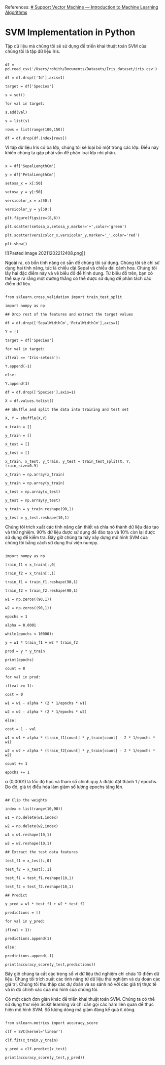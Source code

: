 References: [# Support Vector Machine — Introduction to Machine Learning Algorithms](https://towardsdatascience.com/support-vector-machine-introduction-to-machine-learning-algorithms-934a444fca47)

# SVM Implementation in Python

Tập dữ liệu mà chúng tôi sẽ sử dụng để triển khai thuật toán SVM của chúng tôi là tập dữ liệu Iris. 
```import pandas as pd

df = pd.read_csv('/Users/rohith/Documents/Datasets/Iris_dataset/iris.csv')

df = df.drop(['Id'],axis=1)

target = df['Species']

s = set()

for val in target:

s.add(val)

s = list(s)

rows = list(range(100,150))

df = df.drop(df.index[rows])
```
Vì tập dữ liệu Iris có ba lớp, chúng tôi sẽ loại bỏ một trong các lớp. Điều này khiến chúng ta gặp phải vấn đề phân loại lớp nhị phân.
```import matplotlib.pyplot as plt

x = df['SepalLengthCm']

y = df['PetalLengthCm']

setosa_x = x[:50]

setosa_y = y[:50]

versicolor_x = x[50:]

versicolor_y = y[50:]

plt.figure(figsize=(8,6))

plt.scatter(setosa_x,setosa_y,marker='+',color='green')

plt.scatter(versicolor_x,versicolor_y,marker='_',color='red')

plt.show()
```

![[Pasted image 20211202212408.png]]

Ngoài ra, có bốn tính năng có sẵn để chúng tôi sử dụng. Chúng tôi sẽ chỉ sử dụng hai tính năng, tức là chiều dài Sepal và chiều dài cánh hoa. Chúng tôi lấy hai đặc điểm này và vẽ biểu đồ để hình dung. Từ biểu đồ trên, bạn có thể suy ra rằng một đường thẳng có thể được sử dụng để phân tách các điểm dữ liệu.

```from sklearn.utils import shuffle

from sklearn.cross_validation import train_test_split

import numpy as np

## Drop rest of the features and extract the target values

df = df.drop(['SepalWidthCm','PetalWidthCm'],axis=1)

Y = []

target = df['Species']

for val in target:

if(val == 'Iris-setosa'):

Y.append(-1)

else:

Y.append(1)

df = df.drop(['Species'],axis=1)

X = df.values.tolist()

## Shuffle and split the data into training and test set

X, Y = shuffle(X,Y)

x_train = []

y_train = []

x_test = []

y_test = []

x_train, x_test, y_train, y_test = train_test_split(X, Y, train_size=0.9)

x_train = np.array(x_train)

y_train = np.array(y_train)

x_test = np.array(x_test)

y_test = np.array(y_test)

y_train = y_train.reshape(90,1)

y_test = y_test.reshape(10,1)
```

Chúng tôi trích xuất các tính năng cần thiết và chia nó thành dữ liệu đào tạo và thử nghiệm. 90% dữ liệu được sử dụng để đào tạo và 10% còn lại được sử dụng để kiểm tra. Bây giờ chúng ta hãy xây dựng mô hình SVM của chúng tôi bằng cách sử dụng thư viện numpy.

```## Support Vector Machine

import numpy as np

train_f1 = x_train[:,0]

train_f2 = x_train[:,1]

train_f1 = train_f1.reshape(90,1)

train_f2 = train_f2.reshape(90,1)

w1 = np.zeros((90,1))

w2 = np.zeros((90,1))

epochs = 1

alpha = 0.0001

while(epochs < 10000):

y = w1 * train_f1 + w2 * train_f2

prod = y * y_train

print(epochs)

count = 0

for val in prod:

if(val >= 1):

cost = 0

w1 = w1 - alpha * (2 * 1/epochs * w1)

w2 = w2 - alpha * (2 * 1/epochs * w2)

else:

cost = 1 - val

w1 = w1 + alpha * (train_f1[count] * y_train[count] - 2 * 1/epochs * w1)

w2 = w2 + alpha * (train_f2[count] * y_train[count] - 2 * 1/epochs * w2)

count += 1

epochs += 1
```

α (0,0001) là tốc độ học và tham số chính quy λ được đặt thành 1 / epochs. Do đó, giá trị điều hòa làm giảm số lượng epochs tăng lên.

```from sklearn.metrics import accuracy_score

## Clip the weights

index = list(range(10,90))

w1 = np.delete(w1,index)

w2 = np.delete(w2,index)

w1 = w1.reshape(10,1)

w2 = w2.reshape(10,1)

## Extract the test data features

test_f1 = x_test[:,0]

test_f2 = x_test[:,1]

test_f1 = test_f1.reshape(10,1)

test_f2 = test_f2.reshape(10,1)

## Predict

y_pred = w1 * test_f1 + w2 * test_f2

predictions = []

for val in y_pred:

if(val > 1):

predictions.append(1)

else:

predictions.append(-1)

print(accuracy_score(y_test,predictions))
```

Bây giờ chúng ta cắt các trọng số vì dữ liệu thử nghiệm chỉ chứa 10 điểm dữ liệu. Chúng tôi trích xuất các tính năng từ dữ liệu thử nghiệm và dự đoán các giá trị. Chúng tôi thu thập các dự đoán và so sánh nó với các giá trị thực tế và in độ chính xác của mô hình của chúng tôi.

Có một cách đơn giản khác để triển khai thuật toán SVM. Chúng ta có thể sử dụng thư viện Scikit learning và chỉ cần gọi các hàm liên quan để thực hiện mô hình SVM. Số lượng dòng mã giảm đáng kể quá ít dòng.
```from sklearn.svm import SVC

from sklearn.metrics import accuracy_score

clf = SVC(kernel='linear')

clf.fit(x_train,y_train)

y_pred = clf.predict(x_test)

print(accuracy_score(y_test,y_pred))
```




